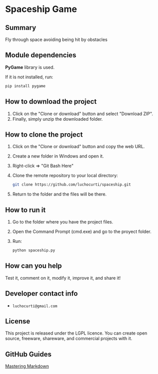 # Spaceship Game

## Summary

Fly through space avoiding being hit by obstacles

## Module dependencies

**PyGame** library is used.

If it is not installed, run:

```bash
pip install pygame
```

## How to download the project

1. Click on the "Clone or download" button and select "Download ZIP".
2. Finally, simply unzip the downloaded folder.

## How to clone the project

1. Click on the "Clone or download" button and copy the web URL.
2. Create a new folder in Windows and open it.
3. Right-click => "Git Bash Here"
4. Clone the remote repository to your local directory:

    ```bash
    git clone https://github.com/luchocurti/spaceship.git
    ```

5. Return to the folder and the files will be there.

## How to run it

1. Go to the folder where you have the project files.
2. Open the Command Prompt (cmd.exe) and go to the proyect folder.
3. Run:

    ```bash
    python spaceship.py
    ```

## How can you help

Test it, comment on it, modify it, improve it, and share it!

## Developer contact info

* `luchocurti@gmail.com`

## License

This project is released under the LGPL licence.
You can create open source, freeware, shareware, and commercial projects with it.

## GitHub Guides

[Mastering Markdown](https://guides.github.com/features/mastering-markdown/)
